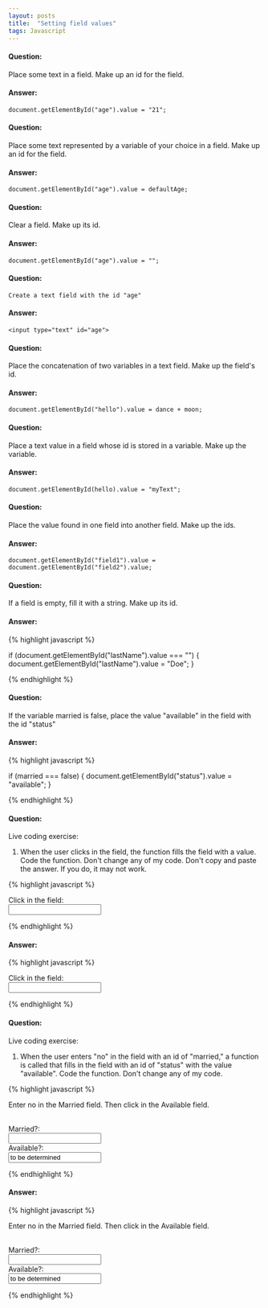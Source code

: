 ```yaml
---
layout: posts
title:  "Setting field values"
tags: Javascript
---
```


#### Question:
Place some text in a field. Make up an id for the field.

#### Answer:
`document.getElementById("age").value = "21";`

#### Question:
Place some text represented by a variable of your choice in a field. Make up an id for the field.

#### Answer:
`document.getElementById("age").value = defaultAge;`

#### Question:
Clear a field. Make up its id.

#### Answer:
`document.getElementById("age").value = "";`

#### Question:
`Create a text field with the id "age"`

#### Answer:
`<input type="text" id="age">`

#### Question:
Place the concatenation of two variables in a text field. Make up the field's id.

#### Answer:
`document.getElementById("hello").value = dance + moon;`

#### Question:
Place a text value in a field whose id is stored in a variable. Make up the variable.

#### Answer:
`document.getElementById(hello).value = "myText";`

#### Question:
Place the value found in one field into another field. Make up the ids.

#### Answer:
`document.getElementById("field1").value =
 document.getElementById("field2").value;`

#### Question:
If a field is empty, fill it with a string. Make up its id.

#### Answer:
{% highlight javascript %}

if (document.getElementById("lastName").value === "") {
  document.getElementById("lastName").value = "Doe";
}

{% endhighlight %}

#### Question:
If the variable married is false, place the value "available" in the field with the id "status"

#### Answer:
{% highlight javascript %}

if (married === false) {
  document.getElementById("status").value = "available";
}

{% endhighlight %}

#### Question:
Live coding exercise:
1) When the user clicks in the field, the function fills the field with a value. Code the function. Don't change any of my code. Don't copy and paste the answer. If you do, it may not work.

{% highlight javascript %}

Click in the field:<br>
<input type="text" id="f" onFocus="fill();">

<script>

CODE THE FUNCTION IN THIS SPACE

</script>

{% endhighlight %}

#### Answer:
{% highlight javascript %}

Click in the field:<br>
<input type="text" id="f" onFocus="fill();">

<script>

function fill() {
  document.getElementById("f").value = "hello";
}

</script>

{% endhighlight %}

#### Question:
Live coding exercise:
1) When the user enters "no" in the field with an id of "married," a function is called that fills in the field with an id of "status" with the value "available". Code the function. Don't change any of my code.

{% highlight javascript %}

Enter no in the Married field. Then click in the Available field.<br><br>

Married?:<br>
<input type="text" id="married" onBlur="fillStatus();"><br>
Available?:<br>
<input type="text" id="status" value="to be determined">

<script>


CODE THE FUNCTION IN THIS SPACE


</script>

{% endhighlight %}

#### Answer:
{% highlight javascript %}

Enter no in the Married field. Then click in the Available field.<br><br>

Married?:<br>
<input type="text" id="married" onBlur="fillStatus();"><br>
Available?:<br>
<input type="text" id="status" value="to be determined">

<script>
function fillStatus() {
  if (document.getElementById("married").value === "no") {
    document.getElementById("status").value = "available";
  }
}
</script>

{% endhighlight %}

